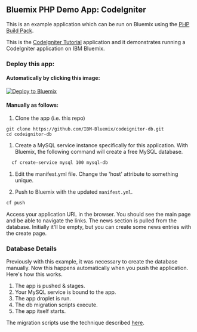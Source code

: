 ## Bluemix PHP Demo App: CodeIgniter

This is an example application which can be run on Bluemix using the [PHP Build Pack].

This is the [CodeIgniter Tutorial] application and it demonstrates running a CodeIgniter application on IBM Bluemix.

### Deploy this app:

####  Automatically by clicking this image: 

[![Deploy to Bluemix](https://bluemix.net/deploy/button.png)](https://bluemix.net/deploy)

#### Manually as follows:

1. Clone the app (i.e. this repo)

  ```
  git clone https://github.com/IBM-Bluemix/codeignitor-db.git
  cd codeignitor-db
  ```

1. Create a MySQL service instance specifically for this application.  With Bluemix, the following command will create a free MySQL database.

  ```bash
    cf create-service mysql 100 mysql-db
  ```

1. Edit the manifest.yml file.  Change the 'host' attribute to something unique.

1. Push to Bluemix with the updated `manifest.yml`.

  ```bash
  cf push
  ```  

  Access your application URL in the browser.  You should see the main page and be able to navigate the links.  The news section is pulled from the database.  Initially it'll be empty, but you can create some news entries with the create page.

### Database Details

Previously with this example, it was necessary to create the database manually.  Now this happens automatically when you push the application.  Here's how this works.

1. The app is pushed & stages.
1. Your MySQL service is bound to the app.
1. The app droplet is run.
1. The db migration scripts execute.
1. The app itself starts.

The migration scripts use the technique described [here](http://zacharyflower.com/2013/08/12/getting-started-with-codeigniter-migrations/).



[CodeIgniter Tutorial]:http://ellislab.com/codeigniter/user-guide/tutorial/index.html
[PHP Build Pack]:https://github.com/cloudfoundry/php-buildpack.git
[PHPMyAdmin]:https://github.com/dmikusa-pivotal/cf-ex-phpmyadmin
[MySQL client]:http://dev.mysql.com/doc/refman/5.6/en/mysql.html
